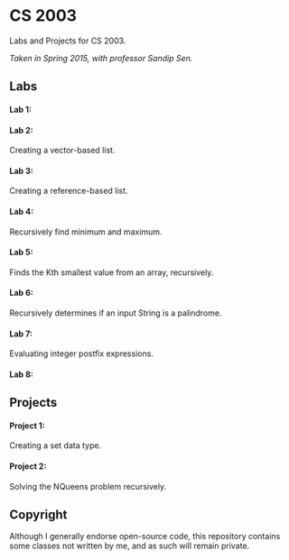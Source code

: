 CS 2003
=======

Labs and Projects for CS 2003.

*Taken in Spring 2015, with professor Sandip Sen.*

Labs
----

#### Lab 1:

#### Lab 2:
Creating a vector-based list.

#### Lab 3:
Creating a reference-based list.

#### Lab 4:
Recursively find minimum and maximum.

#### Lab 5:
Finds the Kth smallest value from an array, recursively.

#### Lab 6:
Recursively determines if an input String is a palindrome.

#### Lab 7:
Evaluating integer postfix expressions.

#### Lab 8:

Projects
--------

#### Project 1:
Creating a set data type.

#### Project 2:
Solving the NQueens problem recursively.

Copyright
---------

Although I generally endorse open-source code, this repository contains some classes not written by me,
and as such will remain private.
